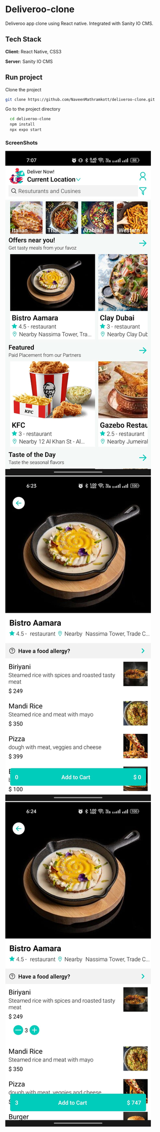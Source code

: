 # Deliveroo-clone

Deliveroo app clone using React native.
Integrated with Sanity IO CMS.

## Tech Stack

**Client:** React Native, CSS3

**Server:** Sanity IO CMS

## Run project

Clone the project

```bash
git clone https://github.com/NaveenMathramkott/deliveroo-clone.git
```

Go to the project directory

```bash
  cd deliveroo-clone
  npm install
  npx expo start
```

### ScreenShots
![](https://github.com/NaveenMathramkott/deliveroo-clone/blob/main/screenshots/deliveroo1.jpeg)
![](https://github.com/NaveenMathramkott/deliveroo-clone/blob/main/screenshots/deliveroo2.jpeg)
![](https://github.com/NaveenMathramkott/deliveroo-clone/blob/main/screenshots/deliveroo3.jpeg)
